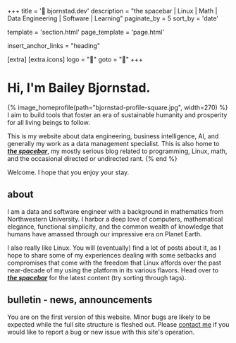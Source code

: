 +++
title = ' bjornstad.dev'
description = "the spacebar | Linux | Math | Data Engineering | Software | Learning"
paginate_by = 5
sort_by = 'date'

template = 'section.html'
page_template = 'page.html'

insert_anchor_links = "heading"

[extra]
    [extra.icons]
    logo = "󰫇"
    goto = "󰁘"
+++

# Hi, I'm Bailey Bjornstad.

{% image_homeprofile(path="bjornstad-profile-square.jpg", width=270) %}
I aim to build tools that foster an era of sustainable humanity and prosperity
for all living beings to follow.

This is my website about data engineering, business intelligence, AI, and
generally my work as a data management specialist. This is also home to ***[the
spacebar](spacebar)***, my mostly serious blog related to programming, Linux,
math, and the occasional directed or undirected rant.
{% end %}

Welcome. I hope that you enjoy your stay.
<br clear="left">

## about

I am a data and software engineer with a background in mathematics from
Northwestern University. I harbor a deep love of computers, mathematical
elegance, functional simplicity, and the common wealth of knowledge that humans
have amassed through our impressive era on Planet Earth.

I also really like Linux. You will (eventually) find a lot of posts about it, as
I hope to share some of my experiences dealing with some setbacks and
compromises that come with the freedom that Linux affords over the past
near-decade of my using the platform in its various flavors. Head over to ***[the
spacebar](spacebar)*** for the latest content (try sorting through tags).

## bulletin - news, announcements
You are on the first version of this website. Minor bugs are likely to be
expected while the full site structure is fleshed out. Please [contact me](contact)
if you would like to report a bug or new issue with this site's operation.

